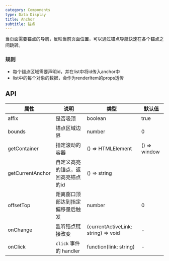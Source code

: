 ```yaml
---
category: Components
type: Data Display
title: Anchor
subtitle: 锚点
---
```


当页面需要锚点的导航，反映当前页面位置，可以通过锚点导航快速在各个锚点之间跳转。

### 规则
- 每个锚点区域需要声明id，并在list中将id传入anchor中
- list中的每个对象的数据，会作为renderItem的props透传

## API
属性 | 说明 | 类型 | 默认值
----|-----|------|------
| affix | 是否吸顶 | boolean | true |
| bounds | 锚点区域边界 | number | 0 |
| getContainer | 指定滚动的容器 | () => HTMLElement | () => window |
| getCurrentAnchor | 自定义高亮的锚点，返回高亮锚点的id | () => string |
| offsetTop | 距离窗口顶部达到指定偏移量后触发 | number | 0 |
| onChange | 监听锚点链接改变 | (currentActiveLink: string) => void | - |
| onClick | `click` 事件的 handler | function(link: string) | - |


